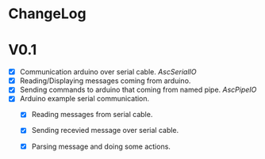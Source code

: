 
# ChangeLog



# V0.1

- [x] Communication arduino over serial cable. *AscSerialIO*
- [x] Reading/Displaying messages coming from arduino.
- [x] Sending commands to arduino that coming from named pipe. *AscPipeIO*
- [x] Arduino example serial communication.
	- [x] Reading messages from serial cable.
	- [x] Sending recevied message over serial cable.
	- [x] Parsing message and doing some actions.

